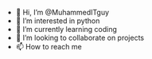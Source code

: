- 👋 Hi, I’m @MuhammedITguy
- 👀 I’m interested in python
- 🌱 I’m currently learning coding
- 💞️ I’m looking to collaborate on projects
- 📫 How to reach me 

<!---
MuhammedITguy/MuhammedITguy is a ✨ special ✨ repository because its `README.md` (this file) appears on your GitHub profile.
You can click the Preview link to take a look at your changes.
--->
